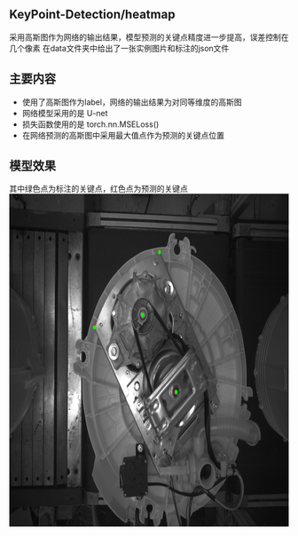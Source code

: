 ## KeyPoint-Detection/heatmap
采用高斯图作为网络的输出结果，模型预测的关键点精度进一步提高，误差控制在几个像素
在data文件夹中给出了一张实例图片和标注的json文件

## 主要内容
* 使用了高斯图作为label，网络的输出结果为对同等维度的高斯图
* 网络模型采用的是 U-net
* 损失函数使用的是 torch.nn.MSELoss()
* 在网络预测的高斯图中采用最大值点作为预测的关键点位置

## 模型效果

其中绿色点为标注的关键点，红色点为预测的关键点
<img src="https://github.com/ExileSaber/KeyPoint-Detection/blob/main/heatmap/result/08_11/test/202108110759_6_keypoint.jpg" width="800" height="600" alt="模型效果"/><br/>

